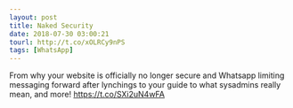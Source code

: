 ```yaml
---
layout: post
title: Naked Security
date: 2018-07-30 03:00:21
tourl: http://t.co/xOLRCy9nPS
tags: [WhatsApp]
---
```

From why your website is officially no longer secure and Whatsapp limiting messaging forward after lynchings to your guide to what sysadmins really mean, and more! https://t.co/SXi2uN4wFA